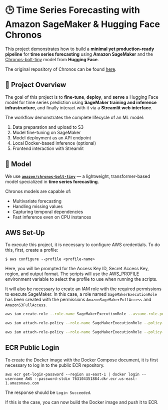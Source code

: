 # 🕒 Time Series Forecasting with Amazon SageMaker & Hugging Face Chronos

This project demonstrates how to build a **minimal yet production-ready pipeline** for **time series forecasting** using **Amazon SageMaker** and the [Chronos-bolt-tiny](https://huggingface.co/amazon/chronos-bolt-tiny) model from **Hugging Face**.

The original repository of Chronos can be found [here](https://github.com/amazon-science/chronos-forecasting/tree/main).

## 🎯 Project Overview

The goal of this project is to **fine-tune**, **deploy**, and **serve** a Hugging Face model for time series prediction using **SageMaker training and inference infrastructure**, and finally interact with it via a **Streamlit web interface**.

The workflow demonstrates the complete lifecycle of an ML model:
1. Data preparation and upload to S3
2. Model fine-tuning on SageMaker
3. Model deployment as an API endpoint
4. Local Docker-based inference (optional)
5. Frontend interaction with Streamlit

## 🧠 Model

We use **[`amazon/chronos-bolt-tiny`](https://huggingface.co/amazon/chronos-bolt-tiny)** — a lightweight, transformer-based model specialized in **time series forecasting**.

Chronos models are capable of:
- Multivariate forecasting
- Handling missing values
- Capturing temporal dependencies
- Fast inference even on CPU instances

## AWS Set-Up

To execute this project, it is necessary to configure AWS credentials. To do this, first, create a profile:

``$ aws configure --profile <profile-name>``

Here, you will be prompted for the Access Key ID, Secret Access Key, region, and output format. The scripts will use the AWS_PROFILE environment variable to select the profile to use when running the scripts.

It will also be necessary to create an IAM role with the required permissions to execute SageMaker. In this case, a role named ``SageMakerExecutionRole`` has been created with the permissions ``AmazonSageMakerFullAccess`` and ``AmazonS3FullAccess``.

```bash
aws iam create-role --role-name SageMakerExecutionRole --assume-role-policy-document file://trust-policy.json

aws iam attach-role-policy --role-name SageMakerExecutionRole --policy-arn arn:aws:iam::aws:policy/AmazonSageMakerFullAccess

aws iam attach-role-policy --role-name SageMakerExecutionRole --policy-arn arn:aws:iam::aws:policy/AmazonS3FullAccess
```

## ECR Public Login

To create the Docker image with the Docker Compose document, it is first necessary to log in to the public ECR repository.

``aws ecr get-login-password --region us-east-1 | docker login --username AWS --password-stdin 763104351884.dkr.ecr.us-east-1.amazonaws.com``

The response should be ``Login Succeeded``.

If this is the case, you can now build the Docker image and push it to ECR.